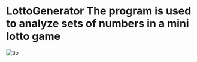 # LottoGenerator The program is used to analyze sets of numbers in a mini lotto game
![tlo](https://github.com/MateuszSzymanski1984/LottoGenerator/assets/114407960/93e592e1-9476-425d-a6a2-91a1c7eef87d)
